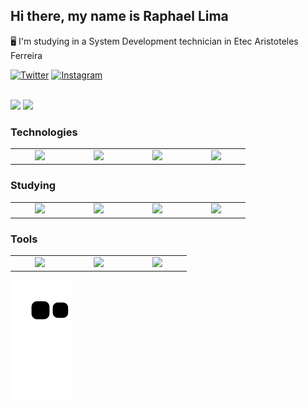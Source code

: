 ## Hi there, my name is Raphael Lima

:desktop_computer: I'm studying in a System Development technician in Etec Aristoteles Ferreira

[![Twitter](https://img.shields.io/badge/Twitter-1DA1F2?style=for-the-badge&logo=twitter&logoColor=white)](https://twitter.com/rapha387)
[![Instagram](https://img.shields.io/badge/Instagram-E4405F?style=for-the-badge&logo=instagram&logoColor=white)](https://www.instagram.com/raphafernandes8/)

<br>

<div>
    <img  src="https://github-readme-stats.vercel.app/api?username=Rapha387&theme=dracula" href="https://github.com/Rapha387" height="150em">
    <img  src="https://github-readme-stats.vercel.app/api/top-langs/?username=Rapha387&hide=&layout=compact&theme=dracula"  href="https://github.com/Rapha387/" height="150em">
</div>





### Technologies

<table>
    <tr>
        <td align="center" width="80">
            <img width="60" src="https://cdn.jsdelivr.net/gh/devicons/devicon/icons/html5/html5-original.svg"/>
        </td>
        <td align="center" width="80">
            <img width="60" src="https://cdn.jsdelivr.net/gh/devicons/devicon/icons/css3/css3-original.svg"/>
        </td>
        <td align="center" width="80">
            <img width="60" src="https://cdn.jsdelivr.net/gh/devicons/devicon/icons/javascript/javascript-original.svg"/>
        </td>
        <td align="center" width="80">
            <img src="https://cdn.jsdelivr.net/gh/devicons/devicon/icons/sass/sass-original.svg"/>
        </td>
    </tr>
</table>

### Studying

<table>
    <tr>
        <td align="center" width="80">
            <img src="https://cdn.jsdelivr.net/gh/devicons/devicon/icons/react/react-original.svg" />
        </td>
        <td align="center" width="80">
            <img src="https://cdn.jsdelivr.net/gh/devicons/devicon/icons/typescript/typescript-original.svg" />
        </td>
        <td align="center" width="80">
            <img src="https://cdn.jsdelivr.net/gh/devicons/devicon/icons/csharp/csharp-original.svg" />
        </td>
        <td align="center" width="80">
            <img width="60" src="https://cdn.jsdelivr.net/gh/devicons/devicon/icons/mysql/mysql-original-wordmark.svg"/>
        </td>
    </tr>
</table>
        
### Tools

<table>
    <tr>
        <td align="center" width="80">
            <img width="60" src="https://img.icons8.com/color/48/000000/visual-studio-code-2019.png"/>
        </td>
        <td align="center" width="80">
            <img width="60" src="https://cdn.jsdelivr.net/gh/devicons/devicon/icons/figma/figma-original.svg" />
        </td>
        <td align="center" width="80">
            <img width="60" src="https://cdn.jsdelivr.net/gh/devicons/devicon/icons/git/git-original.svg" />
        </td>
    </tr>
</table>


![Snake animation](https://github.com/Rapha387/Rapha387/blob/output/github-contribution-grid-snake.svg)

        
        
        
      
